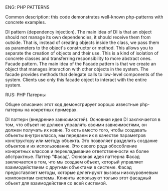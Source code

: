 ENG: PHP PATTERNS

Common description: this code demonstrates well-known php-patterns with concrete examples.


DI pattern (dependency injection). The main idea of ​​DI is that an object should not manage its own dependencies, it should receive them from outside. That is, instead of creating objects inside the class, we pass them as parameters to the object's constructor or method. This allows you to separate the creation of objects and their use. This is a kind of isolation of concrete classes and transferring responsibility to more abstract ones.
Facade pattern. The main idea of ​​the Facade pattern is that we create an object that manages interaction with other objects in the system. The facade provides methods that delegate calls to low-level components of the system. Clients use only this facade object to interact with the entire system.

RUS: PHP Патерны

Общее описание: этот код демонстрирует хорошо известные php-патерны на кокретных примерах.
 

DI паттерн (внедрение зависимостей). Основная идея DI заключается в том, что объект не должен управлять своими зависимостями, он должен получать их извне. То есть вместо того, чтобы создавать объекты внутри класса, мы передаем их в качестве параметров конструктору или методу объекта. Это позволяет разделить создание объектов и их использование. Это своего рода обособление конкретных классов и перекладывание ответственности на более абстрактные.
Паттер “Фасад”. Основная идея паттерна Фасад заключается в том, что мы создаем объект, который управляет взаимодействием с другими объектами в системе. Фасад предоставляет методы, которые делегируют вызовы низкоуровневым компонентам системы. Клиенты используют только этот фасадный объект для взаимодействия со всей системой.
